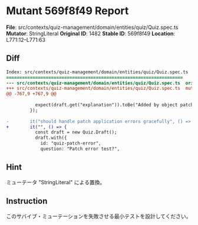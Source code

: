 # Mutant 569f8f49 Report

**File**: src/contexts/quiz-management/domain/entities/quiz/Quiz.spec.ts
**Mutator**: StringLiteral
**Original ID**: 1482
**Stable ID**: 569f8f49
**Location**: L771:12–L771:63

## Diff

```diff
Index: src/contexts/quiz-management/domain/entities/quiz/Quiz.spec.ts
===================================================================
--- src/contexts/quiz-management/domain/entities/quiz/Quiz.spec.ts	original
+++ src/contexts/quiz-management/domain/entities/quiz/Quiz.spec.ts	mutated #1482
@@ -767,9 +767,9 @@
 
           expect(draft.get("explanation")).toBe("Added by object patch");
         });
 
-        it("should handle patch application errors gracefully", () => {
+        it("", () => {
           const draft = new Quiz.Draft();
           draft.with({
             id: "quiz-patch-error",
             question: "Patch error test?",
```

## Hint

ミューテータ "StringLiteral" による置換。

## Instruction

このサバイブ・ミューテーションを失敗させる最小テストを設計してください。
